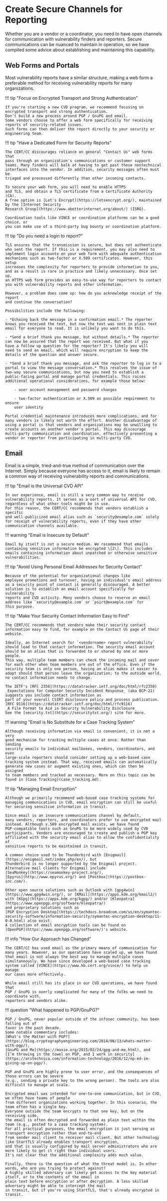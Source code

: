 # Create Secure Channels for Reporting

Whether you are a vendor or a coordinator, you need to have open
channels for communication with vulnerability finders and reporters. 
Secure communications can be nuanced to maintain in operation, so we have compiled
some advice about establishing and maintaining this capability.

## Web Forms and Portals

Most vulnerability reports have a similar structure, making a web form a
preferable method for receiving vulnerability reports for many
organizations. 

!!! tip "Focus on Encrypted Transport and Strong Authentication"

    If you're starting a new CVD program, we recommend focusing on encrypted transport and strong authentication.
    Don't build a new process around PGP / GnuPG and email.
    Some vendors choose to offer a web form specifically for receiving reports of security-related issues.
    Such forms can then deliver the report directly to your security or engineering team.


!!! tip "Have a Dedicated Form for Security Reports"

    The CERT/CC discourages reliance on general "Contact Us" web forms that
    pass through an organization's communications or customer support
    teams. Many finders will balk at having to get past these nontechnical
    interfaces into the vendor. In addition, security messages often must be
    triaged and processed differently than other incoming contacts.

    To secure your web form, you will need to enable HTTPS
    and TLS, and obtain a TLS certificate from a Certificate Authority (CA).
    A free option is [Let's Encrypt](https://letsencrypt.org/), maintained by the [Internet Security
    Research Group](https://www.abetterinternet.org/about/) (ISRG).

    Coordination tools like VINCE or coordination platforms can be a good choice, or
    you can make use of a third-party bug bounty or coordination platform.

!!! tip "Do you need a login to report?"

    TLS ensures that the transmission is secure, but does not authenticate
    who sent the report. If this is a requirement, you may also need to
    implement login accounts on your web form with adequate authentication
    mechanisms such as two-factor or X.509 certificates. However, this setup
    increases the complexity for reporters to provide information to you,
    and as a result is rare in practice and likely unnecessary. Once set up,
    an HTTPS web form provides an easy-to-use way for reporters to contact
    you with vulnerability reports and other information.

    However, a problem does come up: how do you acknowledge receipt of the report
    and continue the conversation?

    Possibilities include the following:

    - *Echoing back the message in a confirmation email.* The reporter
    knows you received the text, but now the text was sent in plain text
    email for everyone to read. It is unlikely you want to do this.

    - *Send a brief thank you message, but without details.* The reporter
    can now be assured that the report was received. But what if you
    have a follow up question for the reporter? It's likely you will
    need to send an email, which will require encryption to keep the
    details of the question and answer secure.

    - *Send a brief thank you message, and ask the reporter to log in to a
    portal to view the message conversation.* This resolves the issue of
    two-way secure communications, but now you need to establish a
    public-facing portal and manage portal credentials. This raises
    additional operational considerations, for example those below:

        - user account management and password changes

        - two-factor authentication or X.509 as possible requirement to ensure
        user identity

    Portal credential maintenance introduces more complications, and for
    many vendors is likely not worth the effort. Another disadvantage of 
    using a portal is that vendors and organizations may be unwilling to
    create accounts on another vendor's portal. This may discourage
    multi-party communication and coordination, effectively preventing a
    vendor or reporter from participating in multi-party CVD.


## Email

Email is a simple, tried-and-true method of communication over the
Internet. Simply because everyone has access to it, email is likely to
remain a common way of receiving vulnerability reports and
communications. 

<div class="grid" markdown>

!!! tip "Email is the Universal CVD API"

    In our experience, email is still a very common way to receive
    vulnerability reports. It serves as a sort of universal API for CVD,
    regardless of what other tools might be in use.
    For this reason, the CERT/CC recommends that vendors establish a specific
    and well-publicized email alias such as `security@example.com` solely
    for receipt of vulnerability reports, even if they have other
    communication channels available.

!!! warning "Email is Insecure by Default"

    Email by itself is not a secure medium. We recommend that emails
    containing sensitive information be encrypted \[2\]. This includes
    emails containing information about unpatched or otherwise sensitive
    vulnerabilities.

</div>

!!! tip "Avoid Using Personal Email Addresses for Security Contact"

    Because of the potential for organizational changes like
    employee promotions and turnover, having an individual's email address
    as a security point of contact is generally discouraged. A better
    solution is to establish an email account specifically for vulnerability
    reports and CVD activity. Many vendors choose to reserve an email
    address like `security@example.com` or `psirt@example.com` for
    this purpose.

!!! tip "Make Your Security Contact Information Easy to Find"

    The CERT/CC recommends that vendors make their security contact
    information easy to find, for example on the Contact Us page of their
    website.

    Ideally, an Internet search for `<vendorname> report vulnerability`
    should lead to that contact information. The security email account
    should be an alias that is forwarded to or shared by one or more people.
    This way, multiple team members can check the incoming mail and cover
    for each other when team members are out of the office. Even if the
    security team is only one person, having an alias makes it easier to
    adapt should that person leave the organization; to the outside world,
    no contact information needs to change.

    The IETF's [RFC 2350](https://datatracker.ietf.org/doc/html/rfc2350)
    _Expectations for Computer Security Incident Response_ (aka BCP-21) 
    suggests you include contact information as
    part of your overall CSIRT disclosure policy and process publication.
    [RFC 9116](https://datatracker.ietf.org/doc/html/rfc9116)
    _A File Format to Aid in Security Vulnerability Disclosure_
    See the [security.txt](https://securitytxt.org/) site for more.
   


!!! warning "Email is No Substitute for a Case Tracking System"

    Although receiving information via email is convenient, it is not a very
    good mechanism for tracking multiple cases at once. Rather than sending
    security emails to individual mailboxes, vendors, coordinators, and even
    large-scale reporters should consider setting up a web-based case
    tracking system instead. That way, received emails can automatically
    generate new cases or augment existing ones, which can then be assigned
    to team members and tracked as necessary. More on this topic can be
    found in [Case Tracking](case_tracking.md).

!!! tip "Managing Email Encryption"

    Although we primarily recommend web-based case tracking systems for
    managing communications in CVD, email encryption can still be useful
    for securing sensitive information in transit.

    Since email is an insecure communications channel by default,
    many vendors, reporters, and coordinators prefer to use encrypted mail
    instead. Although x.509 encrypted mail exists, we have found
    PGP-compatible tools such as GnuPG to be more widely used by CVD
    participants. Vendors are encouraged to create and publish a PGP key
    affiliated with the security email alias to allow the confidentiality of
    sensitive reports to be maintained in transit.

    A common choice used to be Thunderbird with [Enigmail](https://enigmail.net/index.php/en/), but
    Thunderbird is no longer supported by the Enigmail project.
    Alternative mail clients for Enigmail include 
    [SeaMonkey](https://seamonkey-project.org/),
    [Epyrus](http://www.epyrus.org/) and [Postbox](https://postbox-inc.com/).

    Other open source solutions such as Outlook with [gpg4win](https://www.gpg4win.org/), or [KMail](https://apps.kde.org/kmail2/)
    with [KGpg](https://apps.kde.org/kgpg/) and/or [Kleopatra](https://www.openpgp.org/software/kleopatra/) 
    and proprietary solutions such as
    [PGP Encryption Desktop](https://techdocs.broadcom.com/us/en/symantec-security-software/information-security/symantec-encryption-desktop/11-0-0.html) also exist.
    A collection of email encryption tools can be found on 
    [OpenPGP](https://www.openpgp.org/software/)'s website.

!!! info "How Our Approach has Changed"

    The CERT/CC has used email as the primary means of communication for
    many years. However, as our operations have scaled up, we have found
    that email is not always the best way to manage multiple cases
    simultaneously. We have since developed a web-based case tracking
    system called [VINCE](https://www.kb.cert.org/vince/) to help us manage
    our cases more effectively.
    
    While email still has its place in our CVD operations, we have found that
    PGP / GnuPG is overly complicated for many of the folks we need to coordinate with,
    reporters and vendors alike.


!!! question "What happened to PGP/GnuPG?"

    PGP / GnuPG, never popular outside of the infosec community, has been falling out of
    favor in the past decade. 
    Some notable commentary includes:
    [What's the Matter with PGP?](https://blog.cryptographyengineering.com/2014/08/13/whats-matter-with-pgp/),
    [GnuPG and Me](https://moxie.org/2015/02/24/gpg-and-me.html), and
    [I’m throwing in the towel on PGP, and I work in security](https://arstechnica.com/information-technology/2016/12/op-ed-im-giving-up-on-pgp/).

    PGP and GnuPG are highly prone to user error, and the consequences of those errors can be severe 
    (e.g., sending a private key to the wrong person). The tools are also difficult to manage at scale.

    Encrypted email was intended for one-to-one communication, but in CVD, we often have teams of people
    from different organizations working together. In this scenario, the team often has a single key.
    Everyone outside the team encrypts to that one key, but on the receiving side,
    the email is often decrypted and forwarded as plain text within the team (e.g., posted to a case tracking system).
    For all practical purposes, the email encryption is just serving as transport encryption rather than end-to-end
    from sender mail client to receiver mail client. But other technology like StartTLS already enables transport encryption,
    and that is usually configured by mail server administrators who are more likely to get it right than individual users.
    It's not clear that the additional complexity adds much value.

    Finally, there is the question of what the threat model is. In other words, who are you trying to protect against?
    A highly skilled adversary can likely get access to the key material itself, or to the contents of the email in 
    plain text before encryption or after decryption. A less skilled adversary might be able to intercept the mail
    in transit, but if you're using StartTLS, that's already encrypted in transit.



